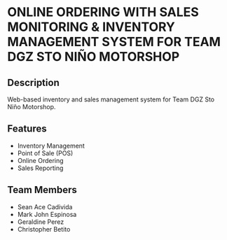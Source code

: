 # ONLINE ORDERING WITH SALES MONITORING & INVENTORY MANAGEMENT SYSTEM FOR TEAM DGZ STO NIÑO MOTORSHOP

## Description
Web-based inventory and sales management system for Team DGZ Sto Niño Motorshop.

## Features
- Inventory Management
- Point of Sale (POS)
- Online Ordering
- Sales Reporting
  
## Team Members
- Sean Ace  Cadivida  
- Mark John  Espinosa
- Geraldine  Perez
- Christopher  Betito
